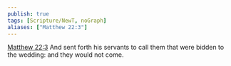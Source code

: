 ```yaml
---
publish: true
tags: [Scripture/NewT, noGraph]
aliases: ["Matthew 22:3"]
---
```

[Matthew 22:3](https://churchofjesuschrist.org/study/scriptures/nt/matt/22?lang=eng&id=p3#p3) And sent forth his servants to call them that were bidden to the wedding: and they would not come.
